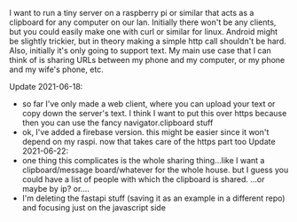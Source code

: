I want to run a tiny server on a raspberry pi or similar that acts as a clipboard
for any computer on our lan. Initially there won't be any clients, but you could
easily make one with curl or similar for linux. Android might be slightly trickier,
but in theory making a simple http call shouldn't be hard. Also, initially it's only
going to support text. My main use case that I can think of is sharing URLs between
my phone and my computer, or my phone and my wife's phone, etc.

Update 2021-06-18:
  - so far I've only made a web client, where you can upload your text or
    copy down the server's text. I think I want to put this over https
    because then you can use the fancy navigator.clipboard stuff
  - ok, I've added a firebase version. this might be easier since
    it won't depend on my raspi. now that takes care of the https part too
Update 2021-06-22:
  - one thing this complicates is the whole sharing thing...like I want
    a clipboard/message board/whatever for the whole house. but I guess
    you could have a list of people with which the clipboard is shared.
    ...or maybe by ip? or....
  - I'm deleting the fastapi stuff (saving it as an example in a
    different repo) and focusing just on the javascript side


